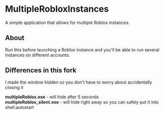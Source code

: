 # MultipleRobloxInstances
A simple application that allows for multiple Roblox instances.

## About
Run this before launching a Roblox instance and you'll be able to run several instances on different accounts.

## Differences in this fork
I made the window hidden so you don't have to worry about accidentally closing it

**multipleRoblox.exe** - will hide after 5 seconds  
**multipleRoblox_silent.exe** - will hide right away so you can safely put it into shell:autostart
